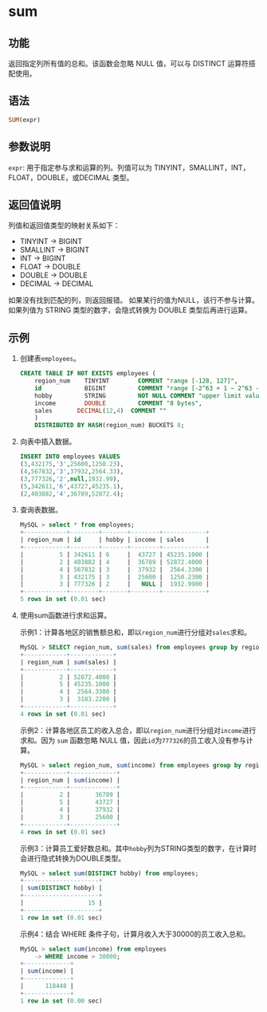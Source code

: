 
# sum

## 功能

返回指定列所有值的总和。该函数会忽略 NULL 值，可以与 DISTINCT 运算符搭配使用。

## 语法

```Haskell
SUM(expr)
```

## 参数说明

`expr`: 用于指定参与求和运算的列。列值可以为 TINYINT，SMALLINT，INT，FLOAT，DOUBLE，或DECIMAL 类型。

## 返回值说明

列值和返回值类型的映射关系如下：

- TINYINT -> BIGINT
- SMALLINT -> BIGINT
- INT -> BIGINT
- FLOAT -> DOUBLE
- DOUBLE -> DOUBLE
- DECIMAL -> DECIMAL

如果没有找到匹配的列，则返回报错。
如果某行的值为NULL，该行不参与计算。
如果列值为 STRING 类型的数字，会隐式转换为 DOUBLE 类型后再进行运算。

## 示例

1. 创建表`employees`。

    ```SQL
    CREATE TABLE IF NOT EXISTS employees (
        region_num    TINYINT        COMMENT "range [-128, 127]",
        id            BIGINT         COMMENT "range [-2^63 + 1 ~ 2^63 - 1]",
        hobby         STRING         NOT NULL COMMENT "upper limit value 65533 bytes",
        income        DOUBLE         COMMENT "8 bytes",
        sales       DECIMAL(12,4)  COMMENT ""
        )
        DISTRIBUTED BY HASH(region_num) BUCKETS 8;
    ```

2. 向表中插入数据。

    ```SQL
    INSERT INTO employees VALUES
    (3,432175,'3',25600,1250.23),
    (4,567832,'3',37932,2564.33),
    (3,777326,'2',null,1932.99),
    (5,342611,'6',43727,45235.1),
    (2,403882,'4',36789,52872.4);
    ```

3. 查询表数据。

    ```SQL
    MySQL > select * from employees;
    +------------+--------+-------+--------+------------+
    | region_num | id     | hobby | income | sales      |
    +------------+--------+-------+--------+------------+
    |          5 | 342611 | 6     |  43727 | 45235.1000 |
    |          2 | 403882 | 4     |  36789 | 52872.4000 |
    |          4 | 567832 | 3     |  37932 |  2564.3300 |
    |          3 | 432175 | 3     |  25600 |  1250.2300 |
    |          3 | 777326 | 2     |   NULL |  1932.9900 |
    +------------+--------+-------+--------+------------+
    5 rows in set (0.01 sec)
    ```

4. 使用sum函数进行求和运算。

    示例1：计算各地区的销售额总和，即以`region_num`进行分组对`sales`求和。

    ```SQL
    MySQL > SELECT region_num, sum(sales) from employees group by region_num;
    +------------+------------+
    | region_num | sum(sales) |
    +------------+------------+
    |          2 | 52872.4000 |
    |          5 | 45235.1000 |
    |          4 |  2564.3300 |
    |          3 |  3183.2200 |
    +------------+------------+
    4 rows in set (0.01 sec)
    ```

    示例2：计算各地区员工的收入总合，即以`region_num`进行分组对`income`进行求和。因为 `sum` 函数忽略 NULL 值，因此`id`为`777326`的员工收入没有参与计算。

    ```SQL
    MySQL > select region_num, sum(income) from employees group by region_num;
    +------------+-------------+
    | region_num | sum(income) |
    +------------+-------------+
    |          2 |       36789 |
    |          5 |       43727 |
    |          4 |       37932 |
    |          3 |       25600 |
    +------------+-------------+
    4 rows in set (0.01 sec)
    ```

    示例3：计算员工爱好数总和。其中`hobby`列为STRING类型的数字，在计算时会进行隐式转换为DOUBLE类型。

    ```SQL
    MySQL > select sum(DISTINCT hobby) from employees;
    +---------------------+
    | sum(DISTINCT hobby) |
    +---------------------+
    |                  15 |
    +---------------------+
    1 row in set (0.01 sec)
    ```

    示例4：结合 WHERE 条件子句，计算月收入大于30000的员工收入总和。

    ```SQL
    MySQL > select sum(income) from employees
        -> WHERE income > 30000;
    +-------------+
    | sum(income) |
    +-------------+
    |      118448 |
    +-------------+
    1 row in set (0.00 sec)
    ```
